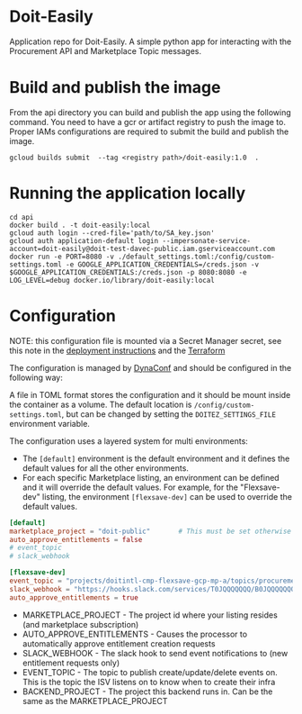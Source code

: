 # Doit-Easily

Application repo for Doit-Easily. A simple python app for interacting with the Procurement API and Marketplace Topic messages.

# Build and publish the image
From the api directory you can build and publish the app using the following command. You need to have a gcr or artifact registry to push the image to. Proper IAMs configurations are required to submit the build and publish the image.

    gcloud builds submit  --tag <registry path>/doit-easily:1.0  .

# Running the application locally

    cd api
    docker build . -t doit-easily:local 
    gcloud auth login --cred-file='path/to/SA_key.json' 
    gcloud auth application-default login --impersonate-service-account=doit-easily@doit-test-davec-public.iam.gserviceaccount.com
    docker run -e PORT=8080 -v ./default_settings.toml:/config/custom-settings.toml -e GOOGLE_APPLICATION_CREDENTIALS=/creds.json -v $GOOGLE_APPLICATION_CREDENTIALS:/creds.json -p 8080:8080 -e LOG_LEVEL=debug docker.io/library/doit-easily:local

# Configuration

NOTE: this configuration file is mounted via a Secret Manager secret, see this note in the  [deployment instructions](../docs/terraform/app_deploy/README.md#you-need-to-update-the-secret-setting-toml) and the [Terraform](../docs/terraform/app_deploy/app.tf#L19) 

The configuration is managed by [DynaConf](https://www.dynaconf.com) and should be configured in the following way:

A file in TOML format stores the configuration and it should be mount inside the container as a volume. The default location is `/config/custom-settings.toml`, but can be changed by setting the `DOITEZ_SETTINGS_FILE` environment variable.

The configuration uses a layered system for multi environments:

- The `[default]` environment is the default environment and it defines the default values for all the other environments.
- For each specific Marketplace listing, an environment can be defined and it will override the default values. For example, for the "Flexsave-dev" listing, the environment `[flexsave-dev]` can be used to override the default values.

```toml
[default]
marketplace_project = "doit-public"       # This must be set otherwise an error will be thrown.
auto_approve_entitlements = false
# event_topic
# slack_webhook

[flexsave-dev]
event_topic = "projects/doitintl-cmp-flexsave-gcp-mp-a/topics/procurement"
slack_webhook = "https://hooks.slack.com/services/T0JQQQQQQQ/B0JQQQQQQQ/XXXXXXXXXXXXXXXXXXXXXXXXXXXX"
auto_approve_entitlements = true
```

- MARKETPLACE_PROJECT - The project id where your listing resides (and marketplace subscription)
- AUTO_APPROVE_ENTITLEMENTS - Causes the processor to automatically approve entitlement creation requests
- SLACK_WEBHOOK - The slack hook to send event notifications to (new entitlement requests only)
- EVENT_TOPIC - The topic to publish create/update/delete events on. This is the topic the ISV listens on to know when to create their infra
- BACKEND_PROJECT - The project this backend runs in. Can be the same as the MARKETPLACE_PROJECT